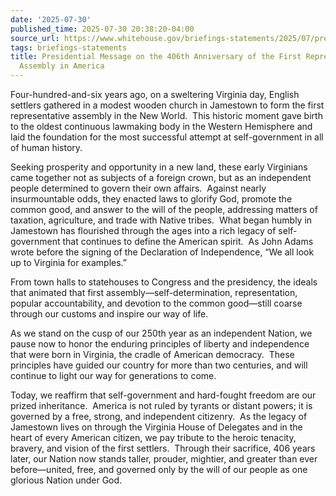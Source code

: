 ```yaml
---
date: '2025-07-30'
published_time: 2025-07-30 20:38:20-04:00
source_url: https://www.whitehouse.gov/briefings-statements/2025/07/presidential-message-on-the-406th-anniversary-of-the-first-representative-legislative-assembly-in-america/
tags: briefings-statements
title: Presidential Message on the 406th Anniversary of the First Representative Legislative
  Assembly in America
---
```

 
Four-hundred-and-six years ago, on a sweltering Virginia day, English
settlers gathered in a modest wooden church in Jamestown to form the
first representative assembly in the New World.  This historic moment
gave birth to the oldest continuous lawmaking body in the Western
Hemisphere and laid the foundation for the most successful attempt at
self-government in all of human history.

Seeking prosperity and opportunity in a new land, these early Virginians
came together not as subjects of a foreign crown, but as an independent
people determined to govern their own affairs.  Against nearly
insurmountable odds, they enacted laws to glorify God, promote the
common good, and answer to the will of the people, addressing matters of
taxation, agriculture, and trade with Native tribes.  What began humbly
in Jamestown has flourished through the ages into a rich legacy of
self-government that continues to define the American spirit.  As John
Adams wrote before the signing of the Declaration of Independence, “We
all look up to Virginia for examples.”

From town halls to statehouses to Congress and the presidency, the
ideals that animated that first assembly—self-determination,
representation, popular accountability, and devotion to the common
good—still coarse through our customs and inspire our way of life.

As we stand on the cusp of our 250th year as an independent Nation, we
pause now to honor the enduring principles of liberty and independence
that were born in Virginia, the cradle of American democracy.  These
principles have guided our country for more than two centuries, and will
continue to light our way for generations to come.

Today, we reaffirm that self-government and hard-fought freedom are our
prized inheritance.  America is not ruled by tyrants or distant powers;
it is governed by a free, strong, and independent citizenry.  As the
legacy of Jamestown lives on through the Virginia House of Delegates and
in the heart of every American citizen, we pay tribute to the heroic
tenacity, bravery, and vision of the first settlers.  Through their
sacrifice, 406 years later, our Nation now stands taller, prouder,
mightier, and greater than ever before—united, free, and governed only
by the will of our people as one glorious Nation under God.
